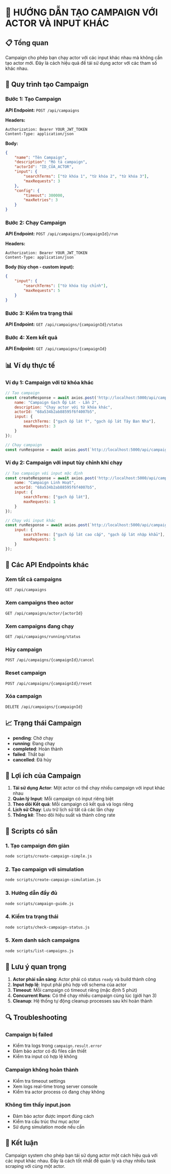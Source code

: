# 🎯 HƯỚNG DẪN TẠO CAMPAIGN VỚI ACTOR VÀ INPUT KHÁC

## 📋 Tổng quan

Campaign cho phép bạn chạy actor với các input khác nhau mà không cần tạo actor mới. Đây là cách hiệu quả để tái sử dụng actor với các tham số khác nhau.

## 🚀 Quy trình tạo Campaign

### Bước 1: Tạo Campaign

**API Endpoint:** `POST /api/campaigns`

**Headers:**
```
Authorization: Bearer YOUR_JWT_TOKEN
Content-Type: application/json
```

**Body:**
```json
{
    "name": "Tên Campaign",
    "description": "Mô tả campaign",
    "actorId": "ID_CỦA_ACTOR",
    "input": {
        "searchTerms": ["từ khóa 1", "từ khóa 2", "từ khóa 3"],
        "maxRequests": 3
    },
    "config": {
        "timeout": 300000,
        "maxRetries": 3
    }
}
```

### Bước 2: Chạy Campaign

**API Endpoint:** `POST /api/campaigns/{campaignId}/run`

**Headers:**
```
Authorization: Bearer YOUR_JWT_TOKEN
Content-Type: application/json
```

**Body (tùy chọn - custom input):**
```json
{
    "input": {
        "searchTerms": ["từ khóa tùy chỉnh"],
        "maxRequests": 5
    }
}
```

### Bước 3: Kiểm tra trạng thái

**API Endpoint:** `GET /api/campaigns/{campaignId}/status`

### Bước 4: Xem kết quả

**API Endpoint:** `GET /api/campaigns/{campaignId}`

## 📊 Ví dụ thực tế

### Ví dụ 1: Campaign với từ khóa khác

```javascript
// Tạo campaign
const createResponse = await axios.post('http://localhost:5000/api/campaigns', {
    name: "Campaign Gạch Ốp Lát - Lần 2",
    description: "Chạy actor với từ khóa khác",
    actorId: "68a534b2ab88595f6f4007b5",
    input: {
        searchTerms: ["gạch ốp lát Ý", "gạch ốp lát Tây Ban Nha"],
        maxRequests: 3
    }
});

// Chạy campaign
const runResponse = await axios.post(`http://localhost:5000/api/campaigns/${campaignId}/run`);
```

### Ví dụ 2: Campaign với input tùy chỉnh khi chạy

```javascript
// Tạo campaign với input mặc định
const createResponse = await axios.post('http://localhost:5000/api/campaigns', {
    name: "Campaign Linh Hoạt",
    actorId: "68a534b2ab88595f6f4007b5",
    input: {
        searchTerms: ["gạch ốp lát"],
        maxRequests: 1
    }
});

// Chạy với input khác
const runResponse = await axios.post(`http://localhost:5000/api/campaigns/${campaignId}/run`, {
    input: {
        searchTerms: ["gạch ốp lát cao cấp", "gạch ốp lát nhập khẩu"],
        maxRequests: 5
    }
});
```

## 🔧 Các API Endpoints khác

### Xem tất cả campaigns
```
GET /api/campaigns
```

### Xem campaigns theo actor
```
GET /api/campaigns/actor/{actorId}
```

### Xem campaigns đang chạy
```
GET /api/campaigns/running/status
```

### Hủy campaign
```
POST /api/campaigns/{campaignId}/cancel
```

### Reset campaign
```
POST /api/campaigns/{campaignId}/reset
```

### Xóa campaign
```
DELETE /api/campaigns/{campaignId}
```

## 📈 Trạng thái Campaign

- **pending**: Chờ chạy
- **running**: Đang chạy
- **completed**: Hoàn thành
- **failed**: Thất bại
- **cancelled**: Đã hủy

## 🎯 Lợi ích của Campaign

1. **Tái sử dụng Actor**: Một actor có thể chạy nhiều campaign với input khác nhau
2. **Quản lý Input**: Mỗi campaign có input riêng biệt
3. **Theo dõi Kết quả**: Mỗi campaign có kết quả và logs riêng
4. **Lịch sử Chạy**: Lưu trữ lịch sử tất cả các lần chạy
5. **Thống kê**: Theo dõi hiệu suất và thành công rate

## 🚀 Scripts có sẵn

### 1. Tạo campaign đơn giản
```bash
node scripts/create-campaign-simple.js
```

### 2. Tạo campaign với simulation
```bash
node scripts/create-campaign-simulation.js
```

### 3. Hướng dẫn đầy đủ
```bash
node scripts/campaign-guide.js
```

### 4. Kiểm tra trạng thái
```bash
node scripts/check-campaign-status.js
```

### 5. Xem danh sách campaigns
```bash
node scripts/list-campaigns.js
```

## 📝 Lưu ý quan trọng

1. **Actor phải sẵn sàng**: Actor phải có status `ready` và build thành công
2. **Input hợp lệ**: Input phải phù hợp với schema của actor
3. **Timeout**: Mỗi campaign có timeout riêng (mặc định 5 phút)
4. **Concurrent Runs**: Có thể chạy nhiều campaign cùng lúc (giới hạn 3)
5. **Cleanup**: Hệ thống tự động cleanup processes sau khi hoàn thành

## 🔍 Troubleshooting

### Campaign bị failed
- Kiểm tra logs trong `campaign.result.error`
- Đảm bảo actor có đủ files cần thiết
- Kiểm tra input có hợp lệ không

### Campaign không hoàn thành
- Kiểm tra timeout settings
- Xem logs real-time trong server console
- Kiểm tra actor process có đang chạy không

### Không tìm thấy input.json
- Đảm bảo actor được import đúng cách
- Kiểm tra cấu trúc thư mục actor
- Sử dụng simulation mode nếu cần

## 🎯 Kết luận

Campaign system cho phép bạn tái sử dụng actor một cách hiệu quả với các input khác nhau. Đây là cách tốt nhất để quản lý và chạy nhiều task scraping với cùng một actor.
